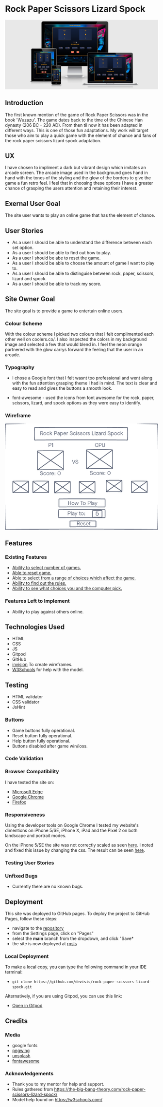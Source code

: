 # Rock Paper Scissors Lizard Spock

![Am I responsive](documentation/testing/am-i-responsive-rpsls.png)

## Introduction

The first known mention of the game of Rock Paper Scissors was in the book 'Wuzazu'. The game dates back to the time of the Chinese Han dynasty (206 BC – 220 AD). From then til now it has been adapted in different ways. This is one of those fun adaptations. My work will target those who aim to play a quick game with the element of chance and fans of the rock paper scissors lizard spock adaptation.

## UX

I have chosen to impliment a dark but vibrant design which imitates an arcade screen. The arcade image used in the background goes hand in hand with the tones of the styling and the glow of the borders to give the game a fun retro feel. I feel that in choosing these options I have a greater chance of grasping the users attention and retaining their interest.

## Exernal User Goal

The site user wants to play an online game that has the element of chance.

## User Stories

- As a user I should be able to understand the difference between each set option.
- As a user I should be able to find out how to play.
- As a user I should be abe to reset the game.
- As a user I should be able to choose the amount of game I want to play to.
- As a user I should be able to distinguise between rock, paper, scissors, lizard and spock.
- As a user I should be able to track my score.

## Site Owner Goal

The site goal is to provide a game to entertain online users.

### Colour Scheme

With the colour scheme I picked two colours that I felt complimented each other well on coolers.co/. I also inspected the colors in my background image and selected a few that would blend in. I feel the neon orange partnered with the glow carrys forward the feeling that the user in an arcade.

### Typography

- I chose a Google font that I felt wasnt too professional and went along with the fun attention grasping theme I had in mind. The text is clear and easy to read and gives the buttons a smooth look.

- font-awesome - used the icons from font awesome for the rock, paper, scissors, lizard, and spock options as they were easy to identify.

### Wireframe

![Desktop and Mobile View](documentation/wireframes/rpsls-wireframe.png)

## Features 

### Existing Features

- [Ability to select number of games.](documentation/features/first-to.png)
- [Able to reset game.](documentation/features/reset.gif)
- [Able to select from a range of choices which affect the game.](documentation/features/button-selection.png)
- [Ability to find out the rules.](documentation/features/rules.png)
- [Ability to see what choices you and the computer pick.](documentation/features/score-section.png)


### Features Left to Implement

- Ability to play against others online.

## Technologies Used

 - HTML
 - CSS
 - JS
 - Gitpod
 - GitHub
 - [invision](https://www.invisionapp.com/) To create wireframes.
 - [W3Schools](https://www.w3schools.com/) for help with the model.

## Testing 

- HTML validator
- CSS validator
- JsHint

### Buttons 

- Game buttons fully operational.
- Reset button fully operational. 
- Help button fully operational. 
- Buttons disabled after game win/loss.



### Code Validation

### Browser Compatibility

I have tested the site on:
- [Microsoft Edge](documentation/compatability/edge-compatability.jpg) 
- [Google Chrome](documentation/compatability/chrome-compatability.png) 
- [Firefox](documentation/compatability/firefox-compatability.jpg)

### Responsiveness

Using the developer tools on Google Chrome I tested my website's dimentions on iPhone 5/SE, iPhone X, iPad and the Pixel 2 on both landscape and portrait modes. 

On the iPhone 5/SE the site was not correctly scaled as seen [here](/workspace/rock-paper-scissors-lizard-spock/documentation/testing/responsiveness-error.png). I noted and fixed this issue by changing the css. The result can be seen [here](/workspace/rock-paper-scissors-lizard-spock/documentation/testing/responsiveness-fix.png).

### Testing User Stories



### Unfixed Bugs

- Currently there are no known bugs.

## Deployment

This site was deployed to GitHub pages. To deploy the project to GitHub Pages, follow these steps:
- navigate to the [repository](https://github.com/devisis/rock-paper-scissors-lizard-spock)
- from the Settings page, click on "Pages"
- select the **main** branch from the dropdown, and click "Save*
- the site is now deployed at [rpsls](https://devisis.github.io/rock-paper-scissors-lizard-spock/)

### Local Deployment

To make a local copy, you can type the following command in your IDE terminal:
- `git clone https://github.com/devisis/rock-paper-scissors-lizard-spock.git`

Alternatively, if you are using Gitpod, you can use this link:
- [Open in Gitpod](https://gitpod.io/#https://github.com/devisis/rock-paper-scissors-lizard-spock)

## Credits

### Media

- google fonts
- [pngwing](https://www.pngwing.com/)
- [unsplash](https://unsplash.com/)
- [fontawesome](https://fontawesome.com/)

### Acknowledgements
- Thank you to my mentor for help and support.
- Rules gathered from https://the-big-bang-theory.com/rock-paper-scissors-lizard-spock/
- Model help found on https://w3schools.com/ 